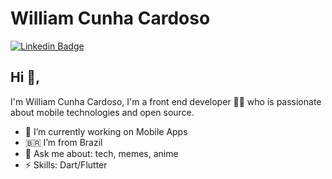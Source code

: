 # William Cunha Cardoso  
[![Linkedin Badge](https://img.shields.io/badge/-williamcunhacardoso-blue?style=flat-square&logo=Linkedin&logoColor=white&link=https://www.linkedin.com/in/william-cunha-cardoso/)](https://www.linkedin.com/in/william-cunha-cardoso/)

## Hi 👋, 
I'm William Cunha Cardoso, I'm a front end developer 👨‍💻 who is passionate about mobile technologies and open source. 

- 🔭 I’m currently working on Mobile Apps
- 🇧🇷 I’m from Brazil
- 💬 Ask me about: tech, memes, anime
-  ⚡ Skills: Dart/Flutter
